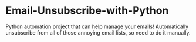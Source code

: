 # Email-Unsubscribe-with-Python
Python automation project that can help manage your emails! Automatically unsubscribe from all of those annoying email lists, so need to do it manually.
